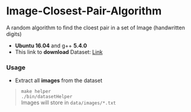 # Image-Closest-Pair-Algorithm
A random algorithm to find the cloest pair in a set of Image (handwritten digits)

+ **Ubuntu 16.04**  and  g++ **5.4.0**
+ This link to **download** Dataset: [Link](http://yann.lecun.com/exdb/mnist/)

### Usage

+ Extract all **images** from the dataset
> `make helper`<br>
> `./bin/datasetHelper`<br>
> Images will store in `data/images/*.txt`
